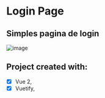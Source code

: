 # Login Page 

## Simples pagina de login 

![image](https://user-images.githubusercontent.com/84159325/172453461-42c16670-1b4c-491e-b347-5ae8057259cc.png)

## Project created with:
- [x] Vue 2,
- [x] Vuetify,
